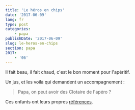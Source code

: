 ```yaml
---
title: 'Le héros en chips'
date: '2017-06-09'
lang: fr
type: post
categories:
    - papa
publishDate: '2017-06-09'
slug: le-heros-en-chips
section: papa
2017:
    - '06'
---
```


Il fait beau, il fait chaud, c'est le bon moment pour l'apéritif.

<!--more-->

Un jus, et les voilà qui demandent un accompagnement :

> Papa, on peut avoir des Clotaire de l'apéro ?

Ces enfants ont leurs propres [références](https://www.whisperies.com/fiche/clotaire-l-apprenti-fantome).